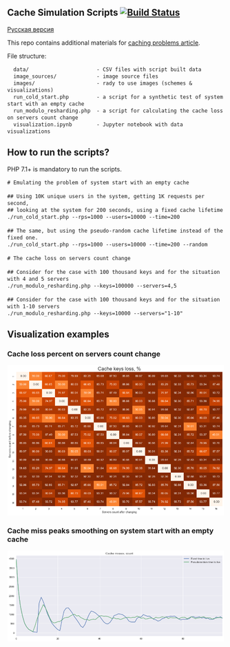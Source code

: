 ## Cache Simulation Scripts [![Build Status](https://travis-ci.org/pryazhnikov/cache-simulations.svg?branch=master)](https://travis-ci.org/pryazhnikov/cache-simulations)

[Русская версия](README.ru.md)

This repo contains additional materials for [caching problems article](https://badootech.badoo.com/working-with-a-cache-problems-and-solutions-php-36ed76451ac).

File structure:

```
  data/                      - CSV files with script built data
  image_sources/             - image source files
  images/                    - rady to use images (schemes & visualizations)
  run_cold_start.php         - a script for a synthetic test of system start with an empty cache
  run_modulo_resharding.php  - a script for calculating the cache loss on servers count change
  visualization.ipynb        - Jupyter notebook with data visualizations
```

## How to run the scripts?


PHP 7.1+ is mandatory to run the scripts.

```
# Emulating the problem of system start with an empty cache

## Using 10K unique users in the system, getting 1K requests per second,
## looking at the system for 200 seconds, using a fixed cache lifetime
./run_cold_start.php --rps=1000 --users=10000 --time=200

## The same, but using the pseudo-random cache lifetime instead of the fixed one.
./run_cold_start.php --rps=1000 --users=10000 --time=200 --random

# The cache loss on servers count change

## Consider for the case with 100 thousand keys and for the situation with 4 and 5 servers
./run_modulo_resharding.php --keys=100000 --servers=4,5

## Consider for the case with 100 thousand keys and for the situation with 1-10 servers
./run_modulo_resharding.php --keys=10000 --servers="1-10"

```

##  Visualization examples

### Cache loss percent on servers count change

![Cache loss percent](images/modulo_resharding_cache_losses_en.png)

### Cache miss peaks smoothing on system start with an empty cache

![Hit miss peaks smoothing](images/cold_start_peaks_en.png)
